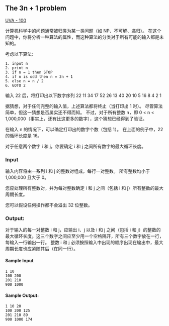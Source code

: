 ## The 3n + 1 problem

[UVA - 100 ](https://vjudge.net/problem/UVA-100/origin)

计算机科学中的问题通常被归类为某一类问题（如 NP、不可解、递归）。 在这个问题中，你将分析一种算法的属性，而这种算法的分类对于所有可能的输入都是未知的。

考虑以下算法:

```
1. input n
2. print n
3. if n = 1 then STOP
4. if n is odd then n = 3n + 1
5. else n = n / 2
6. GOTO 2
```

输入 22 后，将打印出以下数字序列 22 11 34 17 52 26 13 40 20 10 5 16 8 4 2 1

据猜想，对于任何完整的输入值，上述算法都将终止（当打印出 1 时）。 尽管算法简单，但这一猜想是否属实还不得而知。 不过，对于所有整数 n，即 0 < n < 1,000,000（事实上，还有比这更多的数字），这个猜想已经得到了验证。

在输入 n 的情况下，可以确定打印出的数字个数（包括 1）。 在上面的例子中，22 的循环长度是 16。

对于任意两个数字 i 和 j，你要确定 i 和 j 之间所有数字的最大循环长度。

### **Input**

输入内容将由一系列 i 和 j 的整数对组成，每行一对整数。 所有整数均小于 1,000,000 且大于 0。

您应处理所有整数对，并为每对整数确定 i 和 j 之间（包括 i 和 j）所有整数的最大周期长度。

您可以假设任何操作都不会溢出 32 位整数。

### **Output:**

对于输入的每一对整数 i 和 j，应输出 i、j 以及 i 和 j 之间（包括 i 和 j）的整数的最大循环长度。这三个数字之间应至少用一个空格隔开，所有三个数字放在一行，每输入一行输出一行。 整数 i 和 j 必须按照输入中出现的顺序出现在输出中，最大周期长度也应紧随其后（在同一行）。

#### Sample Input

```
1 10
100 200
201 210
900 1000
```

#### <strong>Sample Output:</strong>

```
1 10 20
100 200 125
201 210 89
900 1000 174
```
